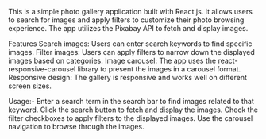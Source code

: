 This is a simple photo gallery application built with React.js. It allows users to search for images and apply filters to customize their photo browsing experience. The app utilizes the Pixabay API to fetch and display images.

Features
Search images: Users can enter search keywords to find specific images. Filter images: Users can apply filters to narrow down the displayed images based on categories. Image carousel: The app uses the react-responsive-carousel library to present the images in a carousel format. Responsive design: The gallery is responsive and works well on different screen sizes.

Usage:-
Enter a search term in the search bar to find images related to that keyword. Click the search button to fetch and display the images. Check the filter checkboxes to apply filters to the displayed images. Use the carousel navigation to browse through the images.
